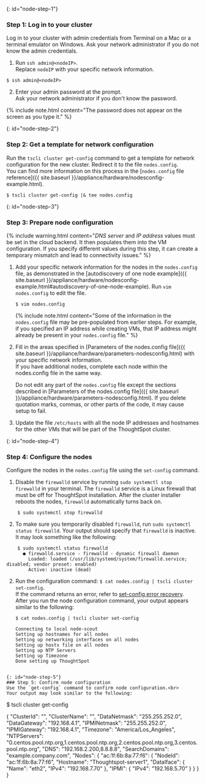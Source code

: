 {: id="node-step-1"}
### Step 1: Log in to your cluster
Log in to your cluster with admin credentials from Terminal on a Mac or a terminal emulator on Windows. Ask your network administrator if you do not know the admin credentials.
1. Run `ssh admin@<nodeIP>`.<br>
Replace `nodeIP` with your specific network information.
```
$ ssh admin@<nodeIP>
```
2. Enter your admin password at the prompt.<br>
Ask your network administrator if you don't know the password.

{% include note.html content="The password does not appear on the screen as you type it." %}

{: id="node-step-2"}
### Step 2: Get a template for network configuration
Run the `tscli cluster get-config` command to get a template for network configuration for the new cluster. Redirect it to the file `nodes.config`.<br>
You can find more information on this process in the [`nodes.config` file reference]({{ site.baseurl }}/appliance/hardware/nodesconfig-example.html).

    $ tscli cluster get-config |& tee nodes.config

{: id="node-step-3"}
### Step 3: Prepare node configuration
{% include warning.html content="<em>DNS server</em> and <em>IP address</em> values must be set in the cloud backend. It then populates them into the VM configuration. If you specify different values during this step, it can create a temporary mismatch and lead to connectivity issues." %}

1. Add your specific network information for the nodes in the `nodes.config` file, as demonstrated in the [autodiscovery of one node example]({{ site.baseurl }}/appliance/hardware/nodesconfig-example.html#autodiscovery-of-one-node-example). Run `vim nodes.config` to edit the file.
    ```
    $ vim nodes.config
    ```
    {% include note.html content="Some of the information in the <code>nodes.config</code> file may be pre-populated from earlier steps. For example, if you specified an IP address while creating VMs, that IP address might already be present in your <code>nodes.config</code> file." %}
2. Fill in the areas specified in [Parameters of the nodes.config file]({{ site.baseurl }}/appliance/hardware/parameters-nodesconfig.html) with your specific network information.<br>
If you have additional nodes, complete each node within the nodes.config file in the same way.

    Do not edit any part of the `nodes.config` file except the sections described in [Parameters of the nodes.config file]({{ site.baseurl }}/appliance/hardware/parameters-nodesconfig.html). If you delete quotation marks, commas, or other parts of the code, it may cause setup to fail.

3. Update the file `/etc/hosts` with all the node IP addresses and hostnames for the other VMs that will be part of the ThoughtSpot cluster.

{: id="node-step-4"}
### Step 4: Configure the nodes
Configure the nodes in the `nodes.config` file using the `set-config` command.
1. Disable the `firewalld` service by running `sudo systemctl stop firewalld` in your terminal.
  The `firewalld` service is a Linux firewall that must be off for ThoughtSpot installation. After the cluster installer reboots the nodes, `firewalld` automatically turns back on.
```
    $ sudo systemctl stop firewalld
```
2. To make sure you temporarily disabled `firewalld`, run `sudo systemctl status firewalld`. Your output should specify that `firewalld` is inactive. It may look something like the following:
```
    $ sudo systemctl status firewalld
      ● firewalld.service - firewalld - dynamic firewall daemon
        Loaded: loaded (/usr/lib/systemd/system/firewalld.service; disabled; vendor preset: enabled)
        Active: inactive (dead)
```

2. Run the configuration command: `$ cat nodes.config | tscli cluster set-config`.<br>
If the command returns an error, refer to [set-config error recovery](#set-config-error-recovery).<br>
    After you run the node configuration command, your output appears similar to the following:

    ```
    $ cat nodes.config | tscli cluster set-config

    Connecting to local node-scout
    Setting up hostnames for all nodes
    Setting up networking interfaces on all nodes
    Setting up hosts file on all nodes
    Setting up NTP Servers
    Setting up Timezone
    Done setting up ThoughtSpot
  ```

{: id="node-step-5"}
### Step 5: Confirm node configuration
Use the `get-config` command to confirm node configuration.<br>
Your output may look similar to the following:
```
$ tscli cluster get-config

{
  "ClusterId": "",
  "ClusterName": "",
  "DataNetmask": "255.255.252.0",
  "DataGateway": "192.168.4.1",
  "IPMINetmask": "255.255.252.0",
  "IPMIGateway": "192.168.4.1",
  "Timezone": "America/Los_Angeles",
  "NTPServers": "0.centos.pool.ntp.org,1.centos.pool.ntp.org,2.centos.pool.ntp.org,3.centos.pool.ntp.org",
  "DNS": "192.168.2.200,8.8.8.8",
  "SearchDomains": "example.company.com",
  "Nodes": {
	"ac:1f:6b:8a:77:f6": {
  	"NodeId": "ac:1f:6b:8a:77:f6",
  	"Hostname": "Thoughtspot-server1",
  	"DataIface": {
    	"Name": "eth2",
    	"IPv4": "192.168.7.70"
  	},
  	"IPMI": {
    	"IPv4": "192.168.5.70"
  	}
	}
  }
}
```
